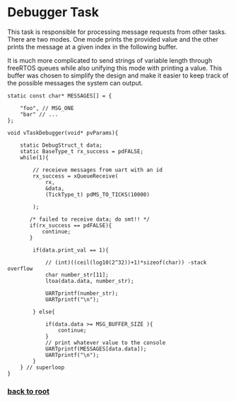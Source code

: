 # Debugger Task

This task is responsible for processing message requests from other tasks. There are two modes. One mode prints the provided value and the other prints the message at a given index in the following buffer.

It is much more complicated to send strings of variable length through freeRTOS queues while also unifying this mode with  printing a value. This buffer was chosen to simplify the design and make it easier to keep track of the possible messages the system can output. 
```
static const char* MESSAGES[] = {
    
    "foo", // MSG_ONE  
    "bar" // ... 
};
```
```
void vTaskDebugger(void* pvParams){

    static DebugStruct_t data;
    static BaseType_t rx_success = pdFALSE;
    while(1){

        // receieve messages from uart with an id
        rx_success = xQueueReceive(
            rx,
            &data,
            (TickType_t) pdMS_TO_TICKS(10000)

        );
    
       /* failed to receive data; do smt!! */
       if(rx_success == pdFALSE){
           continue;
       }

        if(data.print_val == 1){

            // (int)((ceil(log10(2^32))+1)*sizeof(char)) -stack overflow 
            char number_str[11];
            ltoa(data.data, number_str);

            UARTprintf(number_str);
            UARTprintf("\n");

        } else{

            if(data.data >= MSG_BUFFER_SIZE ){
                continue;
            }
            // print whatever value to the console
            UARTprintf(MESSAGES[data.data]);
            UARTprintf("\n");
        }
    } // superloop
}
```

### [back to root](/README.md) 
